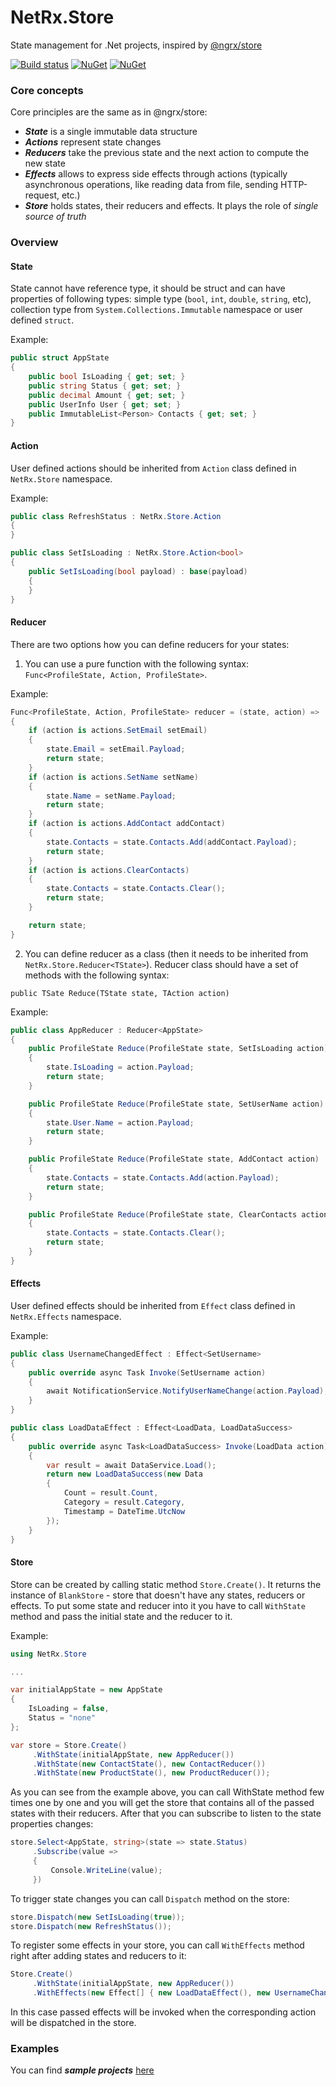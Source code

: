 # NetRx.Store

State management for .Net projects, inspired by [@ngrx/store](https://github.com/ngrx/store)


[![Build status](https://ci.appveyor.com/api/projects/status/4f1pqkg8kfsuv9kr/branch/master?svg=true)](https://ci.appveyor.com/project/ilchenkob/netrx-store/branch/master)
[![NuGet](https://img.shields.io/nuget/v/NetRx.Store.svg?style=flat)](https://www.nuget.org/packages/NetRx.Store) [![NuGet](https://img.shields.io/nuget/dt/NetRx.Store.svg?style=flat)](https://www.nuget.org/packages/NetRx.Store)

### Core concepts

Core principles are the same as in @ngrx/store:

* ***State*** is a single immutable data structure
* ***Actions*** represent state changes
* ***Reducers*** take the previous state and the next action to compute the new state
* ***Effects*** allows to express side effects through actions (typically asynchronous operations, like reading data from file, sending HTTP-request, etc.)
* ***Store*** holds states, their reducers and effects. It plays the role of *single source of truth*

### Overview

#### State

State cannot have reference type, it should be struct and can have properties of following types: simple type (```bool```, ```int```, ```double```, ```string```, etc), collection type from ```System.Collections.Immutable``` namespace or user defined ```struct```.

Example:

```csharp
public struct AppState
{
    public bool IsLoading { get; set; }
    public string Status { get; set; }
    public decimal Amount { get; set; }
    public UserInfo User { get; set; }
    public ImmutableList<Person> Contacts { get; set; }
}
```

#### Action

User defined actions should be inherited from ```Action``` class defined in ```NetRx.Store``` namespace.

Example:

```csharp
public class RefreshStatus : NetRx.Store.Action
{
}

public class SetIsLoading : NetRx.Store.Action<bool>
{
    public SetIsLoading(bool payload) : base(payload)
    {
    }
}
```

#### Reducer

There are two options how you can define reducers for your states:

1. You can use a pure function with the following syntax: ```Func<ProfileState, Action, ProfileState>```.

Example:

```csharp
Func<ProfileState, Action, ProfileState> reducer = (state, action) =>
{
    if (action is actions.SetEmail setEmail)
    {
        state.Email = setEmail.Payload;
        return state;
    }
    if (action is actions.SetName setName)
    {
        state.Name = setName.Payload;
        return state;
    }
    if (action is actions.AddContact addContact)
    {
        state.Contacts = state.Contacts.Add(addContact.Payload);
        return state;
    }
    if (action is actions.ClearContacts)
    {
        state.Contacts = state.Contacts.Clear();
        return state;
    }

    return state;
}
```

2. You can define reducer as a class (then it needs to be inherited from ```NetRx.Store.Reducer<TState>```). Reducer class should have a set of methods with the following syntax:

```public TSate Reduce(TState state, TAction action)```

Example:

```csharp
public class AppReducer : Reducer<AppState>
{
    public ProfileState Reduce(ProfileState state, SetIsLoading action)
    {
        state.IsLoading = action.Payload;
        return state;
    }

    public ProfileState Reduce(ProfileState state, SetUserName action)
    {
        state.User.Name = action.Payload;
        return state;
    }

    public ProfileState Reduce(ProfileState state, AddContact action)
    {
        state.Contacts = state.Contacts.Add(action.Payload);
        return state;
    }

    public ProfileState Reduce(ProfileState state, ClearContacts action)
    {
        state.Contacts = state.Contacts.Clear();
        return state;
    }
}
```

#### Effects

User defined effects should be inherited from ```Effect``` class defined in ```NetRx.Effects``` namespace.

Example:

```csharp
public class UsernameChangedEffect : Effect<SetUsername>
{
    public override async Task Invoke(SetUsername action)
    {
        await NotificationService.NotifyUserNameChange(action.Payload);
    }
}

public class LoadDataEffect : Effect<LoadData, LoadDataSuccess>
{
    public override async Task<LoadDataSuccess> Invoke(LoadData action)
    {
        var result = await DataService.Load();
        return new LoadDataSuccess(new Data
        {
            Count = result.Count,
            Category = result.Category,
            Timestamp = DateTime.UtcNow
        });
    }
}
```

#### Store

Store can be created by calling static method ```Store.Create()```. It returns the instance of ```BlankStore``` - store that doesn't have any states, reducers or effects. To put some state and reducer into it you have to call ```WithState``` method and pass the initial state and the reducer to it.

Example:

```csharp
using NetRx.Store

...

var initialAppState = new AppState
{
    IsLoading = false,
    Status = "none" 
};

var store = Store.Create()
     .WithState(initialAppState, new AppReducer())
     .WithState(new ContactState(), new ContactReducer())
     .WithState(new ProductState(), new ProductReducer());
```

As you can see from the example above, you can call WithState method few times one by one and you will get the store that contains all of the passed states with their reducers. After that you can subscribe to listen to the state properties changes:

```csharp
store.Select<AppState, string>(state => state.Status)
     .Subscribe(value =>
     {
	     Console.WriteLine(value);
     })
```

To trigger state changes you can call ```Dispatch``` method on the store:

```csharp
store.Dispatch(new SetIsLoading(true));
store.Dispatch(new RefreshStatus());
```

To register some effects in your store, you can call ```WithEffects``` method right after adding states and reducers to it:

```csharp
Store.Create()
     .WithState(initialAppState, new AppReducer())
     .WithEffects(new Effect[] { new LoadDataEffect(), new UsernameChangedEffect() });
```

In this case passed effects will be invoked when the corresponding action will be dispatched in the store.

### Examples
You can find ***sample projects*** [here](https://github.com/ilchenkob/NetRx.Store/tree/master/samples)
